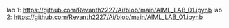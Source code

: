 lab 1: https://github.com/Revanth2227/Ai/blob/main/AIML_LAB_01.ipynb
lab 2: https://github.com/Revanth2227/Ai/blob/main/AIML_LAB_01.ipynb
